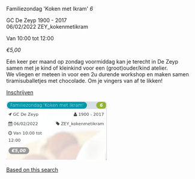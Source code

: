 Familiezondag 'Koken met Ikram' *6*

GC De Zeyp 1900 - 2017  
06/02/2022 ZEY\_kokenmetikram  

Van 10:00 tot 12:00

*€5,00*

  

  

Eén keer per maand op zondag voormiddag kan je terecht in De Zeyp samen met je kind of kleinkind voor een (groot)ouder/kind atelier.  
We vliegen er meteen in voor een 2u durende workshop en maken samen tiramisuballetjes met chocolade. Om je vingers van af te likken!  

[Inschrijven](https://tickets.vgc.be/activity/subscribe/ZEY_kokenmetikram)

![](72347.png)

[Based on this search](https://tickets.vgc.be/activity/index?&vrijeplaatsen=1&Age%5B%5D=3%2C5&entity=276)